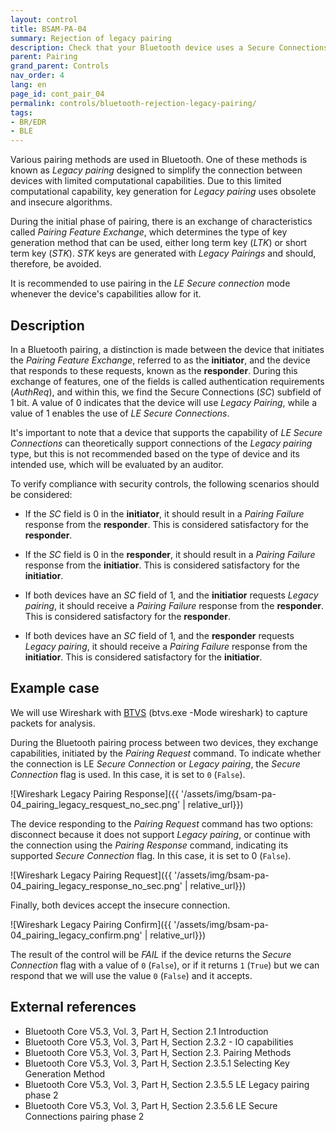 ```yaml
---
layout: control
title: BSAM-PA-04
summary: Rejection of legacy pairing
description: Check that your Bluetooth device uses a Secure Connections mode in the pairing process
parent: Pairing
grand_parent: Controls
nav_order: 4
lang: en
page_id: cont_pair_04
permalink: controls/bluetooth-rejection-legacy-pairing/
tags:
- BR/EDR
- BLE
---
```



Various pairing methods are used in Bluetooth. One of these methods is known as _Legacy pairing_ designed to simplify the connection between devices with limited computational capabilities.
Due to this limited computational capability, key generation for _Legacy pairing_ uses obsolete and insecure algorithms.

During the initial phase of pairing, there is an exchange of characteristics called _Pairing Feature Exchange_, which determines the type of key generation method that can be used, either long term key (_LTK_) or short term key (_STK_). _STK_ keys are generated with _Legacy Pairings_ and should, therefore, be avoided.

It is recommended to use pairing in the _LE Secure connection_ mode whenever the device's capabilities allow for it.

## Description

In a Bluetooth pairing, a distinction is made between the device that initiates the _Pairing Feature Exchange_, referred to as the __initiator__, and the device that responds to these requests, known as the __responder__. During this exchange of features, one of the fields is called authentication requirements (_AuthReq_), and within this, we find the Secure Connections (_SC_) subfield of 1 bit. A value of 0 indicates that the device will use _Legacy Pairing_, while a value of 1 enables the use of _LE Secure Connections_.

It's important to note that a device that supports the capability of _LE Secure Connections_ can theoretically support connections of the _Legacy pairing_ type, but this is not recommended based on the type of device and its intended use, which will be evaluated by an auditor.

To verify compliance with security controls, the following scenarios should be considered:

* If the _SC_ field is 0 in the __initiator__, it should result in a _Pairing Failure_ response from the __responder__. This is considered satisfactory for the __responder__.

* If the _SC_ field is 0 in the __responder__, it should result in a _Pairing Failure_ response from the __initiatior__. This is considered satisfactory for the __initiatior__.

* If both devices have an _SC_ field of 1, and the __initiatior__ requests _Legacy pairing_, it should receive a _Pairing Failure_ response from the __responder__. This is considered satisfactory for the __responder__.

* If both devices have an _SC_ field of 1, and the __responder__ requests _Legacy pairing_, it should receive a _Pairing Failure_ response from the __initiatior__. This is considered satisfactory for the __initiatior__.

## Example case

We will use Wireshark with [BTVS](https://learn.microsoft.com/en-us/windows-hardware/drivers/bluetooth/testing-btp-tools-btvs) (btvs.exe -Mode wireshark) to capture packets for analysis.

During the Bluetooth pairing process between two devices, they exchange capabilities, initiated by the _Pairing Request_ command. To indicate whether the connection is LE _Secure Connection_ or _Legacy pairing_, the _Secure Connection_ flag is used. In this case, it is set to `0` (`False`).

![Wireshark Legacy Pairing Response]({{ '/assets/img/bsam-pa-04_pairing_legacy_resquest_no_sec.png' | relative_url}})

The device responding to the _Pairing Request_ command has two options: disconnect because it does not support _Legacy pairing_, or continue with the connection using the _Pairing Response_ command, indicating its supported _Secure Connection_ flag. In this case, it is set to 0 (`False`).

![Wireshark Legacy Pairing Request]({{ '/assets/img/bsam-pa-04_pairing_legacy_response_no_sec.png' | relative_url}})

Finally, both devices accept the insecure connection.

![Wireshark Legacy Pairing Confirm]({{ '/assets/img/bsam-pa-04_pairing_legacy_confirm.png' | relative_url}})

The result of the control will be _FAIL_ if the device returns the _Secure Connection_ flag with a value of `0` (`False`), or if it returns `1` (`True`) but we can respond that we will use the value `0` (`False`) and it accepts.


## External references

* Bluetooth Core V5.3, Vol. 3, Part H, Section 2.1 Introduction
* Bluetooth Core V5.3, Vol. 3, Part H, Section 2.3.2 - IO capabilities
* Bluetooth Core V5.3, Vol. 3, Part H, Section 2.3. Pairing Methods
* Bluetooth Core V5.3, Vol. 3, Part H, Section 2.3.5.1 Selecting Key Generation Method
* Bluetooth Core V5.3, Vol. 3, Part H, Section 2.3.5.5 LE Legacy pairing phase 2
* Bluetooth Core V5.3, Vol. 3, Part H, Section 2.3.5.6 LE Secure Connections pairing phase 2
